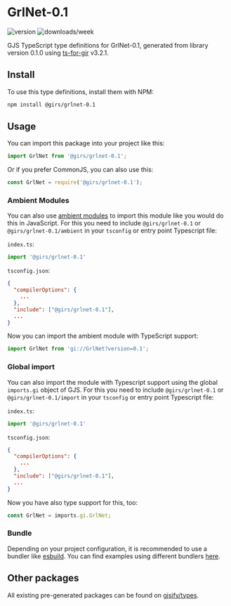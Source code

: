 
# GrlNet-0.1

![version](https://img.shields.io/npm/v/@girs/grlnet-0.1)
![downloads/week](https://img.shields.io/npm/dw/@girs/grlnet-0.1)


GJS TypeScript type definitions for GrlNet-0.1, generated from library version 0.1.0 using [ts-for-gir](https://github.com/gjsify/ts-for-gir) v3.2.1.


## Install

To use this type definitions, install them with NPM:
```bash
npm install @girs/grlnet-0.1
```

## Usage

You can import this package into your project like this:
```ts
import GrlNet from '@girs/grlnet-0.1';
```

Or if you prefer CommonJS, you can also use this:
```ts
const GrlNet = require('@girs/grlnet-0.1');
```

### Ambient Modules

You can also use [ambient modules](https://github.com/gjsify/ts-for-gir/tree/main/packages/cli#ambient-modules) to import this module like you would do this in JavaScript.
For this you need to include `@girs/grlnet-0.1` or `@girs/grlnet-0.1/ambient` in your `tsconfig` or entry point Typescript file:

`index.ts`:
```ts
import '@girs/grlnet-0.1'
```

`tsconfig.json`:
```json
{
  "compilerOptions": {
    ...
  },
  "include": ["@girs/grlnet-0.1"],
  ...
}
```

Now you can import the ambient module with TypeScript support: 

```ts
import GrlNet from 'gi://GrlNet?version=0.1';
```

### Global import

You can also import the module with Typescript support using the global `imports.gi` object of GJS.
For this you need to include `@girs/grlnet-0.1` or `@girs/grlnet-0.1/import` in your `tsconfig` or entry point Typescript file:

`index.ts`:
```ts
import '@girs/grlnet-0.1'
```

`tsconfig.json`:
```json
{
  "compilerOptions": {
    ...
  },
  "include": ["@girs/grlnet-0.1"],
  ...
}
```

Now you have also type support for this, too:

```ts
const GrlNet = imports.gi.GrlNet;
```

### Bundle

Depending on your project configuration, it is recommended to use a bundler like [esbuild](https://esbuild.github.io/). You can find examples using different bundlers [here](https://github.com/gjsify/ts-for-gir/tree/main/examples).

## Other packages

All existing pre-generated packages can be found on [gjsify/types](https://github.com/gjsify/types).

